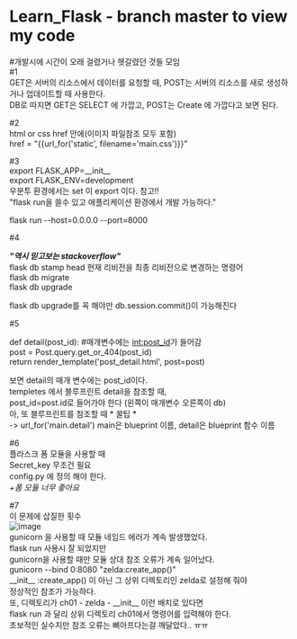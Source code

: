 # Learn_Flask - branch master to view my code
#개발시에 시간이 오래 걸렸거나 헷갈렸던 것들 모임  
#1  
GET은 서버의 리소스에서 데이터를 요청할 때, POST는 서버의 리소스를 새로 생성하거나 업데이트할 때 사용한다.  
DB로 따지면 GET은 SELECT 에 가깝고, POST는 Create 에 가깝다고 보면 된다.

#2  
html or css href 안에(이미지 파일참조 모두 포함)  
href = "{{url_for('static', filename='main.css')}}"

#3  
export FLASK_APP=\_\_init\_\_  
export FLASK_ENV=development  
우분투 환경에서는 set 이 export 이다. 참고!!  
"flask run을 쓸수 있고 애플리케이션 환경에서 개발 가능하다."  
  
flask run --host=0.0.0.0 --port=8000

#4  

__*"역시 믿고보는 stackoverflow"*__  
flask db stamp head 현재 리비전을 최종 리비전으로 변경하는 명령어  
flask db migrate  
flask db upgrade  
  
flask db upgrade를 꼭 해야만 db.session.commit()이 가능해진다  
  
  
#5

def detail(post_id): #매개변수에는 <int:post_id>가 들어감  
	post = Post.query.get_or_404(post_id)  
	return render_template('post_detail.html', post=post)  
  
보면 detail의 매개 변수에는 post_id이다.  
templetes 에서 블루프린트 detail을 참조할 때,  
post_id=post.id로 들어가야 한다 (왼쪽이 매개변수 오른쪽이 db)  
아, 또 블루프린트를 참조할 때 * 꿀팁 *  
-> url_for('main.detail') main은 blueprint 이름, detail은 blueprint 함수 이름

#6  
플라스크 폼 모듈을 사용할 때  
Secret_key 무조건 필요    
config.py 에 정의 해야 한다.  
_+폼 모듈 너무 좋아요_

#7  
이 문제에 삽질한 횟수  
![image](https://user-images.githubusercontent.com/45661217/134806966-9ee02c84-74f4-4b6d-aed4-46daea631f67.png)  
gunicorn 을 사용할 때 모듈 네임드 에러가 계속 발생했었다.  
flask run 사용시 잘 되었지만  
gunicorn을 사용할 때만 모듈 상대 참조 오류가 계속 일어났다.    
gunicorn --bind 0:8080 "zelda:create_app()"  
\_\_init\_\_ :create_app() 이 아닌 그 상위 디렉토리인 zelda로 설정해 줘야  
정상적인 참조가 가능하다.  
또, 디렉토리가 ch01 - zelda - \_\_init\_\_ 이런 배치로 있다면  
flask run 과 달리 상위 디렉토리 ch01에서 명령어를 입력해야 한다.  
초보적인 실수지만 참조 오류는 뼈아프다는걸 깨달았다.. ㅠㅠ    

